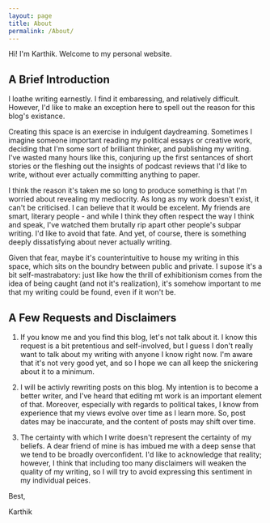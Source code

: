 ```yaml
---
layout: page
title: About
permalink: /About/
---
```


Hi! I'm Karthik. Welcome to my personal website. 

## A Brief Introduction 
I loathe writing earnestly. I find it embaressing, and relatively difficult. However, I'd like to make an exception here to spell out the reason for this blog's existance. 

Creating this space is an exercise in indulgent daydreaming. Sometimes I imagine someone important reading my political essays or creative work, deciding that I'm some sort of brilliant thinker, and publishing my writing. I've wasted many hours like this, conjuring up the first sentances of short stories or the fleshing out the insights of podcast reviews that I'd like to write, without ever actually committing anything to paper. 

I think the reason it's taken me so long to produce something is that I'm worried about revealing my mediocrity. As long as my work doesn't exist, it can't be criticised. I can believe that it would be excelent. My friends are smart, literary people - and while I think they often respect the way I think and speak, I've watched them brutally rip apart other people's subpar writing. I'd like to avoid that fate. And yet, of course, there is something deeply dissatisfying about never actually writing. 

Given that fear, maybe it's counterintuitive to house my writing in this space, which sits on the boundry between public and private. I supose it's a bit self-mastrabatory: just like how the thrill of exhibitionism comes from the idea of being caught (and not it's realization), it's somehow important to me that my writing could be found, even if it won't be. 

## A Few Requests and Disclaimers 
1. If you know me and you find this blog, let's not talk about it. I know this request is a bit pretentious and self-involved, but I guess I don't really want to talk about my writing with anyone I know right now. I'm aware that it's not very good yet, and so I hope we can all keep the snickering about it to a minimum. 

2. I will be activly rewriting posts on this blog. My intention is to become a better writer, and I've heard that editing mt work is an important element of that. Moreover, especially with regards to political takes, I know from experience that my views evolve over time as I learn more. So, post dates may be inaccurate, and the content of posts may shift over time. 

3. The certainty with which I write doesn't represent the certainty of my beliefs. A dear friend of mine is has imbued me with a deep sense that we tend to be broadly overconfident. I'd like to acknowledge that reality; however, I think that including too many disclaimers will weaken the quality of my writing, so I will try to avoid expressing this sentiment in my individual peices. 

Best, 

Karthik 

